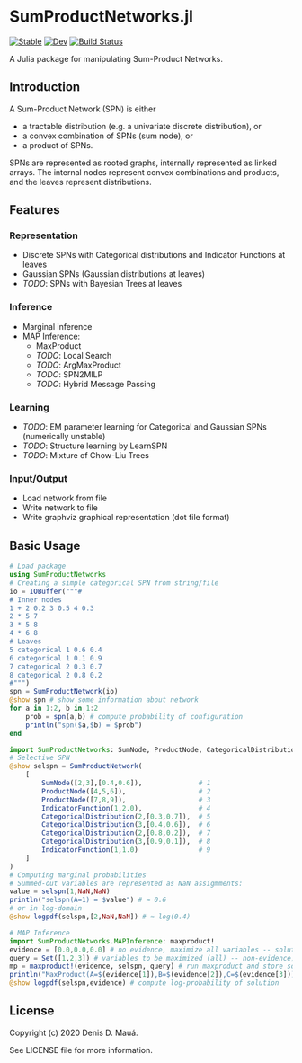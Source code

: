 # SumProductNetworks.jl

[![Stable](https://img.shields.io/badge/docs-stable-blue.svg)](https://denismaua.github.io/SumProductNetworks.jl/stable)
[![Dev](https://img.shields.io/badge/docs-dev-blue.svg)](https://denismaua.github.io/SumProductNetworks.jl/dev)
[![Build Status](https://github.com/denismaua/SumProductNetworks.jl/workflows/CI/badge.svg)](https://github.com/denismaua/SumProductNetworks.jl/actions)

A Julia package for manipulating Sum-Product Networks.

## Introduction

A Sum-Product Network (SPN) is either

- a tractable distribution (e.g. a univariate discrete distribution), or
- a convex combination of SPNs (sum node), or
- a product of SPNs.

SPNs are represented as rooted graphs, internally represented as linked arrays.
The internal nodes represent convex combinations and products, and the leaves represent distributions.

## Features

### Representation

- Discrete SPNs with Categorical distributions and Indicator Functions at leaves
- Gaussian SPNs (Gaussian distributions at leaves)
- _TODO_: SPNs with Bayesian Trees at leaves

### Inference

- Marginal inference
- MAP Inference:
  - MaxProduct
  - _TODO_: Local Search
  - _TODO_: ArgMaxProduct
  - _TODO_: SPN2MILP
  - _TODO_: Hybrid Message Passing

### Learning

- _TODO_: EM parameter learning for Categorical and Gaussian SPNs (numerically unstable)
- _TODO_: Structure learning by LearnSPN
- _TODO_: Mixture of Chow-Liu Trees

### Input/Output

- Load network from file
- Write network to file
- Write graphviz graphical representation (dot file format)

## Basic Usage

```julia
# Load package
using SumProductNetworks
# Creating a simple categorical SPN from string/file
io = IOBuffer("""# 
# Inner nodes
1 + 2 0.2 3 0.5 4 0.3
2 * 5 7
3 * 5 8
4 * 6 8
# Leaves
5 categorical 1 0.6 0.4
6 categorical 1 0.1 0.9
7 categorical 2 0.3 0.7
8 categorical 2 0.8 0.2
#""")
spn = SumProductNetwork(io)
@show spn # show some information about network
for a in 1:2, b in 1:2
    prob = spn(a,b) # compute probability of configuration
    println("spn($a,$b) = $prob")
end

import SumProductNetworks: SumNode, ProductNode, CategoricalDistribution, IndicatorFunction
# Selective SPN
@show selspn = SumProductNetwork(
    [
        SumNode([2,3],[0.4,0.6]),              # 1
        ProductNode([4,5,6]),                  # 2
        ProductNode([7,8,9]),                  # 3
        IndicatorFunction(1,2.0),              # 4
        CategoricalDistribution(2,[0.3,0.7]),  # 5
        CategoricalDistribution(3,[0.4,0.6]),  # 6
        CategoricalDistribution(2,[0.8,0.2]),  # 7
        CategoricalDistribution(3,[0.9,0.1]),  # 8
        IndicatorFunction(1,1.0)               # 9
    ]
)
# Computing marginal probabilities
# Summed-out variables are represented as NaN assigmments:
value = selspn(1,NaN,NaN)
println("selspn(A=1) = $value") # ≈ 0.6
# or in log-domain
@show logpdf(selspn,[2,NaN,NaN]) # ≈ log(0.4)

# MAP Inference
import SumProductNetworks.MAPInference: maxproduct!
evidence = [0.0,0.0,0.0] # no evidence, maximize all variables -- solution is stored in this vector
query = Set([1,2,3]) # variables to be maximized (all) -- non-evidence, non-query variables are marginalized
mp = maxproduct!(evidence, selspn, query) # run maxproduct and store solution in evidence
println("MaxProduct(A=$(evidence[1]),B=$(evidence[2]),C=$(evidence[3])) -> $(exp(mp))")
@show logpdf(selspn,evidence) # compute log-probability of solution
```

## License

Copyright (c) 2020 Denis D. Mauá.

See LICENSE file for more information.
